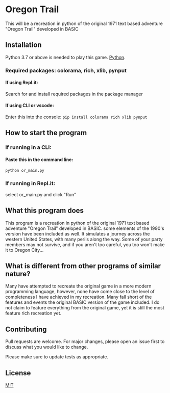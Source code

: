 # Oregon Trail

This will be a recreation in python of the original 1971 text based adventure "Oregon Trail" developed in BASIC

## Installation

Python 3.7 or above is needed to play this game. [Python](https://www.python.org/downloads/).

### Required packages: colorama, rich, xlib, pynput

#### If using Repl.it:

Search for and install required packages in the package manager

#### If using CLI or vscode:

Enter this into the console:
```pip install colorama rich xlib pynput```

## How to start the program

### If running in a CLI:

  #### Paste this in the command line: 

 ```python
 python or_main.py
 ```
### If running in Repl.it:
  
select or_main.py and click "Run"

## What this program does
This program is a recreation in python of the original 1971 text based adventure "Oregon Trail" developed in BASIC.
some elements of the 1990's version have been included as well. It simulates a journey across the western United States,
with many perils along the way. Some of your party members may not survive, and if you aren't too careful, you too
won't make it to Oregon City...

## What is different from other programs of similar nature?
Many have attempted to recreate the original game in a more modern programming language, however, none have come close to
the level of completeness I have achieved in my recreation. Many fall short of the features and events the original BASIC
version of the game included. I do not claim to feature everything from the original game, yet it is still the most feature
rich recreation yet.

## Contributing
Pull requests are welcome. For major changes, please open an issue first to discuss what you would like to change.

Please make sure to update tests as appropriate.

## License
[MIT](https://choosealicense.com/licenses/mit/)
